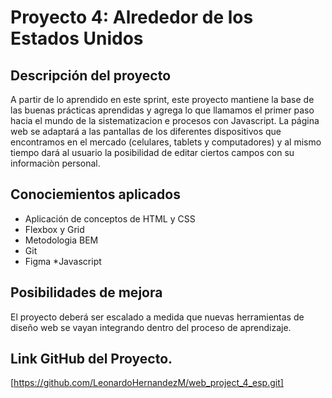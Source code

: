 # Proyecto 4: Alrededor de los Estados Unidos

## Descripción del proyecto    

A partir de lo aprendido en este sprint, este proyecto mantiene la base de las buenas prácticas aprendidas y agrega lo que llamamos el primer paso hacia el
mundo de la sistematizacion e procesos con Javascript. La página web se adaptará a las pantallas de los diferentes dispositivos que encontramos en el mercado (celulares, tablets y computadores) y al mismo tiempo dará al usuario la posibilidad
de editar ciertos campos con su informaciòn personal.

## Conociemientos aplicados

* Aplicación de conceptos de HTML y CSS
* Flexbox y Grid
* Metodologia BEM
* Git
* Figma
*Javascript

## Posibilidades de mejora

El proyecto deberá ser escalado a medida que nuevas herramientas de diseño web se vayan integrando dentro del
proceso de aprendizaje.

## Link GitHub del Proyecto.
[https://github.com/LeonardoHernandezM/web_project_4_esp.git]


